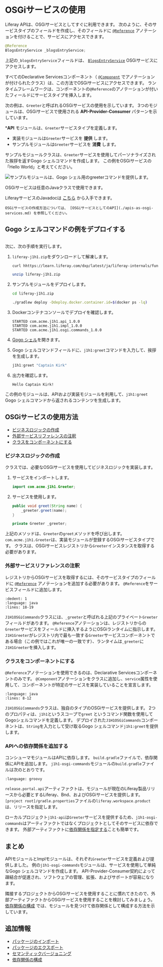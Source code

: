 # OSGiサービスの使用

Liferay APIは、OSGiサービスとしてすぐに利用できます。 次のように、そのサービスタイプのフィールドを作成し、そのフィールドに [`@Reference`](https://docs.osgi.org/javadoc/osgi.cmpn/7.0.0/org/osgi/service/component/annotations/Reference.html) アノテーションを付けることで、サービスにアクセスできます。

```java
@Reference
BlogsEntryService _blogsEntryService;
```

上記の`_blogsEntryService`フィールドは、 [`BlogsEntryService`](https://docs.liferay.com/ce/apps/blogs/latest/javadocs/com/liferay/blogs/service/BlogsEntryService.html) OSGiサービスにアクセスします。

すべてのDeclarative Servicesコンポーネント（ [`@Component`](https://docs.osgi.org/javadoc/osgi.cmpn/7.0.0/org/osgi/service/component/annotations/Component.html) でアノテーションが付けられたクラス）は、この方法でOSGiサービスにアクセスできます。  ランタイムフレームワークは、コンポーネントの`@Reference`のアノテーションが付いたフィールドにサービスタイプを挿入します。

次の例は、`Greeter`と呼ばれるOSGiサービスの使用を示しています。 3つのモジュールは、OSGiサービスで使用される **API-Provider-Consumer** パターンを示しています。

***API** モジュールは、`Greeter`サービスタイプを定義します。
* 実装モジュールは`Greeter`サービスを **提供** します。
* サンプルモジュールは`Greeter`サービスを **消費** します。

サンプルモジュールクラスは、`Greeter`サービスを使用してパーソナライズされた挨拶を返すGogo シェルコマンドを作成します。 この例をOSGiサービスの「Hello World」と考えてください。

![サンプルモジュールは、Gogo シェル用のgreeterコマンドを提供します。](./using-an-osgi-service/images/01.png)

OSGiサービスは任意のJavaクラスで使用できます。

LiferayサービスのJavadocは [こちら](https://learn.liferay.com/reference/latest/en/dxp.html) から入手できます。

```{note}
OSGiサービスの作成方法については、 [OSGiサービスとしてのAPI](./apis-as-osgi-services.md) を参照してください。
```

<a name="gogo-シェルコマンドの例をデプロイする" />

## Gogo シェルコマンドの例をデプロイする

```{include} /_snippets/run-liferay-portal.md
```

次に、次の手順を実行します。

1. `liferay-j1h1.zip`をダウンロードして解凍します。

    ```bash
    curl hhttps://learn.liferay.com/dxp/latest/ja/liferay-internals/fundamentals/liferay-j1h1.zip -O
    ```

    ```bash
    unzip liferay-j1h1.zip
    ```

1. サンプルモジュールをデプロイします。

    ```bash
    cd liferay-j1h1.zip
    ```

    ```bash
    ./gradlew deploy -Ddeploy.docker.container.id=$(docker ps -lq)
    ```

1. Dockerコンテナコンソールでデプロイを確認します。

    ```
    STARTED com.acme.j1h1.api_1.0.0
    STARTED com.acme.j1h1.impl_1.0.0
    STARTED com.acme.j1h1.osgi.commands_1.0.0
    ```

1. [Gogo シェル](./using-the-gogo-shell.md)を開きます。

1. Gogo シェルコマンドフィールドに、`j1h1:greet`コマンドを入力して、挨拶を生成します。

    ```groovy
    j1h1:greet "Captain Kirk"
    ```

1. 出力を確認します。

    ```
    Hello Captain Kirk!
    ```

この例のモジュールは、APIおよび実装モジュールを利用して、`j1h1:greet` Gogo シェルコマンドから返されるコンテンツを生成します。

<a name="osgiサービスの使用方法" />

## OSGiサービスの使用方法

* [ビジネスロジックの作成](#write-your-business-logic)
* [外部サービスリファレンスの注釈](#annotate-external-service-references)
* [クラスをコンポーネントにする](#make-your-class-a-component)

### ビジネスロジックの作成

クラスでは、必要なOSGiサービスを使用してビジネスロジックを実装します。

1. サービスをインポートします。

    ```java
    import com.acme.j1h1.Greeter;
    ```

1. サービスを使用します。

    ```java
    public void greet(String name) {
        _greeter.greet(name);
    }

    private Greeter _greeter;
    ```

上記のメソッドは、`Greeter`の`greet`メソッドを呼び出します。 `com.acme.j1h1.Greeter`は、実装モジュールが登録するOSGiサービスタイプです。 クラスは、OSGiサービスレジストリから`Greeter`インスタンスを取得する必要があります。

### 外部サービスリファレンスの注釈

レジストリからOSGiサービスを取得するには、そのサービスタイプのフィールドに [`@Reference`](https://docs.osgi.org/javadoc/osgi.cmpn/7.0.0/org/osgi/service/component/annotations/Reference.html) アノテーションを追加する必要があります。 `@Reference`をサービスフィールドに追加します。

```{literalinclude} ./using-an-osgi-service/resources/liferay-j1h1.zip/j1h1-osgi-commands/src/main/java/com/acme/j1h1/internal/osgi/commands/J1H1OSGiCommands.java
:dedent: 1
:language: java
:lines: 18-19
```

`J1H1OSGiCommands`クラスには、`_greeter`と呼ばれる上記のプライベート`Greeter`フィールドがあります。 `@Reference`アノテーションは、レジストリからの`Greeter`サービスをフィールドに挿入するようにOSGiランタイムに指示します。 `J1H1Greeter`がレジストリ内で最も一致する`Greeter`サービスコンポーネントである場合（この例ではこれが唯一の一致です）、ランタイムは`_greeter`に`J1H1Greeter`を挿入します。

### クラスをコンポーネントにする

`@Reference`アノテーションを使用できるのは、Declarative Servicesコンポーネントのみです。  `@Component`アノテーションをクラスに追加し、`service`属性を使用して、コンポーネントが特定のサービスを実装していることを宣言します。

```{literalinclude} ./using-an-osgi-service/resources/liferay-j1h1.zip/j1h1-osgi-commands/src/main/java/com/acme/j1h1/internal/osgi/commands/J1H1OSGiCommands.java
:language: java
:lines: 8-12
```

`J1H1OSGiCommands`クラスは、独自のタイプのOSGiサービスを提供します。 2つのプロパティは、`j1h1`というスコープで`greet` というコマンド関数を使用してGogoシェルコマンドを定義します。 デプロイされた`J1H1OSGiCommands`コンポーネントは、`String`を入力として受け取るGogo シェルコマンド`j1h1:greet`を提供します。

### APIへの依存関係を追加する

コンシューマモジュールはAPIに依存します。 `build.gradle`ファイルで、依存関係にAPIを追加します。 `j1h1-osgi-commands`モジュールの`build.gradle`ファイルは次のとおりです。

```{literalinclude} ./using-an-osgi-service/resources/liferay-j1h1.zip/j1h1-osgi-commands/build.gradle
:language: groovy
```

`release.portal.api`アーティファクトは、モジュールが現在のLiferay製品リリースから必要とするLiferay、Bnd、およびOSGiサービスを提供します。 `[project root]/gradle.properties`ファイルの`liferay.workspace.product`は、リリースを指定します。

ローカルプロジェクト`j1h1-api`は`Greeter`サービスを提供するため、`j1h1-osgi-commands`はアーティファクトではなくプロジェクトとしてそのサービスに依存できます。 外部アーティファクトに[依存関係を指定する](./configuring-dependencies/specifying-dependencies.md)ことも簡単です。

<a name="まとめ" />

## まとめ

APIモジュールとImplモジュールは、それぞれ`Greeter`サービスを定義および提供しました。 例の`j1h1-osgi-commands`モジュールは、サービスを使用して単純なGogo シェルコマンドを作成します。 API-Provider-Consumer契約によって疎結合が促進され、ソフトウェアの管理、拡張、およびサポートが容易になります。

隣接するプロジェクトからOSGiサービスを使用することに慣れてきたので、外部アーティファクトからOSGiサービスを使用することを検討してみましょう。 [依存関係の構成](./configuring-dependencies.md) では、モジュールを見つけて依存関係として構成する方法を示しています。

<a name="追加情報" />

## 追加情報

* [パッケージのインポート](./importing-packages.md)
* [パッケージのエクスポート](./exporting-packages.md)
* [セマンティックバージョニング](./semantic-versioning.md)
* [依存関係の構成](./configuring-dependencies.md)